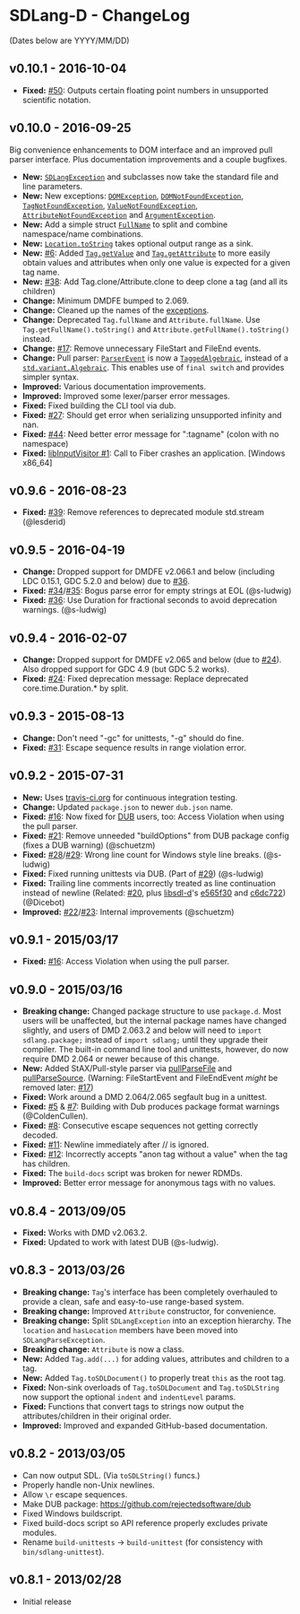 SDLang-D - ChangeLog
====================

(Dates below are YYYY/MM/DD)

v0.10.1 - 2016-10-04
---------------------
- **Fixed:** [#50](https://github.com/Abscissa/SDLang-D/issues/50): Outputs certain
floating point numbers in unsupported scientific notation.

v0.10.0 - 2016-09-25
---------------------
Big convenience enhancements to DOM interface and an improved pull parser interface. Plus documentation improvements and a couple bugfixes.

- **New:** [`SDLangException`](http://semitwist.com/sdlang-d/sdlang/exception/SDLangException.html)
and subclasses now take the standard file and line parameters.
- **New:** New exceptions:
[`DOMException`](http://semitwist.com/sdlang-d/sdlang/exception/DOMException.html),
[`DOMNotFoundException`](http://semitwist.com/sdlang-d/sdlang/exception/DOMNotFoundException.html),
[`TagNotFoundException`](http://semitwist.com/sdlang-d/sdlang/exception/TagNotFoundException.html),
[`ValueNotFoundException`](http://semitwist.com/sdlang-d/sdlang/exception/ValueNotFoundException.html),
[`AttributeNotFoundException`](http://semitwist.com/sdlang-d/sdlang/exception/AttributeNotFoundException.html)
and [`ArgumentException`](http://semitwist.com/sdlang-d/sdlang/exception/ArgumentException.html).
- **New:** Add a simple struct
[`FullName`](http://semitwist.com/sdlang-d/sdlang/util/FullName.html) to split
and combine namespace/name combinations.
- **New:** [`Location.toString`](http://semitwist.com/sdlang-d/sdlang/util/Location.toString.html)
takes optional output range as a sink.
- **New:** [#6](https://github.com/Abscissa/SDLang-D/issues/6):
Added [`Tag.getValue`](http://semitwist.com/sdlang-d/sdlang/ast/Tag.getValue.html) and
[`Tag.getAttribute`](http://semitwist.com/sdlang-d/sdlang/ast/Tag.getAttribute.html)
to more easily obtain values and attributes when only one value is expected for a
given tag name.
- **New:** [#38](https://github.com/Abscissa/SDLang-D/issues/38):
Add Tag.clone/Attribute.clone to deep clone a tag (and all its children)
- **Change:** Minimum DMDFE bumped to 2.069.
- **Change:** Cleaned up the names of the [exceptions](http://semitwist.com/sdlang-d/sdlang/exception.html).
- **Change:** Deprecated `Tag.fullName` and `Attribute.fullName`.
Use `Tag.getFullName().toString()` and `Attribute.getFullName().toString()` instead.
- **Change:** [#17](https://github.com/Abscissa/SDLang-D/issues/17): Remove
unnecessary FileStart and FileEnd events.
- **Change:** Pull parser:
[`ParserEvent`](http://semitwist.com/sdlang-d/sdlang/parser/ParserEvent.html) is now a
[`TaggedAlgebraic`](https://github.com/s-ludwig/taggedalgebraic), instead of a
[`std.variant.Algebraic`](http://dlang.org/phobos/std_variant.html#.Algebraic).
This enables use of `final switch` and provides simpler syntax.
- **Improved:** Various documentation improvements.
- **Improved:** Improved some lexer/parser error messages.
- **Fixed:** Fixed building the CLI tool via dub.
- **Fixed:** [#27](https://github.com/Abscissa/SDLang-D/issues/27): Should get error
when serializing unsupported infinity and nan.
- **Fixed:** [#44](https://github.com/Abscissa/SDLang-D/issues/44): Need better error
message for ":tagname" (colon with no namespace) 
- **Fixed:** [libInputVisitor #1](https://github.com/Abscissa/libInputVisitor/issues/1):
Call to Fiber crashes an application. [Windows x86_64]

v0.9.6 - 2016-08-23
---------------------
- **Fixed:** [#39](https://github.com/Abscissa/SDLang-D/pull/39):
Remove references to deprecated module std.stream (@lesderid)

v0.9.5 - 2016-04-19
---------------------
- **Change:** Dropped support for DMDFE v2.066.1 and below (including LDC 0.15.1,
GDC 5.2.0 and below) due to [#36](https://github.com/Abscissa/SDLang-D/pull/36).
- **Fixed:**
[#34](https://github.com/Abscissa/SDLang-D/issues/34)/[#35](https://github.com/Abscissa/SDLang-D/pull/35):
Bogus parse error for empty strings at EOL (@s-ludwig)
- **Fixed:** [#36](https://github.com/Abscissa/SDLang-D/pull/36):
Use Duration for fractional seconds to avoid deprecation warnings. (@s-ludwig)

v0.9.4 - 2016-02-07
---------------------
- **Change:** Dropped support for DMDFE v2.065 and below (due to
[#24](https://github.com/Abscissa/SDLang-D/pull/24)).
Also dropped support for GDC 4.9 (but GDC 5.2 works).
- **Fixed:** [#24](https://github.com/Abscissa/SDLang-D/pull/24):
Fixed deprecation message: Replace deprecated core.time.Duration.* by split.

v0.9.3 - 2015-08-13
---------------------
- **Change:** Don't need "-gc" for unittests, "-g" should do fine.
- **Fixed:** [#31](https://github.com/Abscissa/SDLang-D/issues/31):
Escape sequence results in range violation error.

v0.9.2 - 2015-07-31
---------------------
- **New:** Uses [travis-ci.org](https://travis-ci.org) for continuous integration testing.
- **Change:** Updated ```package.json``` to newer ```dub.json``` name.
- **Fixed:** [#16](https://github.com/Abscissa/SDLang-D/issues/16):
Now fixed for [DUB](http://code.dlang.org/getting_started) users, too:
Access Violation when using the pull parser.
- **Fixed:** [#21](https://github.com/Abscissa/SDLang-D/issues/21):
Remove unneeded "buildOptions" from DUB package config (fixes a DUB warning) (@schuetzm)
- **Fixed:**
[#28](https://github.com/Abscissa/SDLang-D/issues/28)/[#29](https://github.com/Abscissa/SDLang-D/issues/29):
Wrong line count for Windows style line breaks. (@s-ludwig)
- **Fixed:** Fixed running unittests via DUB. (Part of
[#29](https://github.com/Abscissa/SDLang-D/issues/29)) (@s-ludwig)
- **Fixed:** Trailing line comments incorrectly treated as line continuation
instead of newline (Related: [#20](https://github.com/Abscissa/SDLang-D/issues/20),
plus [libsdl-d](https://github.com/Dicebot/libsdl-d)'s
[e565f30](https://github.com/Dicebot/libsdl-d/commit/e565f302a60585cd25a8443a0439c8aec18f2515)
and [c6dc722](https://github.com/Dicebot/libsdl-d/commit/c6dc72284c93a8e42ec0d9db6803e226358d5022))
(@Dicebot)
- **Improved:**
[#22](https://github.com/Abscissa/SDLang-D/issues/22)/[#23](https://github.com/Abscissa/SDLang-D/issues/23):
Internal improvements (@schuetzm)

v0.9.1 - 2015/03/17
---------------------
- **Fixed:** [#16](https://github.com/Abscissa/SDLang-D/issues/16):
Access Violation when using the pull parser.

v0.9.0 - 2015/03/16
---------------------
- **Breaking change:** Changed package structure to use ```package.d```.
Most users will be unaffected, but the internal package names have changed slightly,
and users of DMD 2.063.2 and below will need to ```import sdlang.package;```
instead of ```import sdlang;``` until they upgrade their compiler. The built-in
command line tool and unittests, however, do now require DMD 2.064 or newer
because of this change.
- **New:** Added StAX/Pull-style parser via
[pullParseFile](http://semitwist.com/sdlang-d/sdlang/parser/pullParseFile.html)
and  [pullParseSource](http://semitwist.com/sdlang-d/sdlang/parser/pullParseSource.html).
(Warning: FileStartEvent and FileEndEvent *might* be removed later:
[#17](https://github.com/Abscissa/SDLang-D/issues/17))
- **Fixed:** Work around a DMD 2.064/2.065 segfault bug in a unittest.
- **Fixed:** [#5](https://github.com/Abscissa/SDLang-D/issues/5) &
[#7](https://github.com/Abscissa/SDLang-D/issues/7):
Building with Dub produces package format warnings (@ColdenCullen).
- **Fixed:** [#8](https://github.com/Abscissa/SDLang-D/issues/8):
Consecutive escape sequences not getting correctly decoded.
- **Fixed:** [#11](https://github.com/Abscissa/SDLang-D/issues/11):
Newline immediately after // is ignored.
- **Fixed:** [#12](https://github.com/Abscissa/SDLang-D/issues/12):
Incorrectly accepts "anon tag without a value" when the tag has children.
- **Fixed:** The ```build-docs``` script was broken for newer RDMDs.
- **Improved:** Better error message for anonymous tags with no values.

v0.8.4 - 2013/09/05
---------------------
- **Fixed:** Works with DMD v2.063.2.
- **Fixed:** Updated to work with latest DUB (@s-ludwig).

v0.8.3 - 2013/03/26
---------------------
- **Breaking change:** ```Tag```'s interface has been completely overhauled
to provide a clean, safe and easy-to-use range-based system.
- **Breaking change:** Improved ```Attribute``` constructor, for convenience.
- **Breaking change:** Split ```SDLangException``` into an exception hierarchy.
The ```location``` and ```hasLocation``` members have been moved into ```SDLangParseException```.
- **Breaking change:** ```Attribute``` is now a class.
- **New:** Added ```Tag.add(...)``` for adding values, attributes and children to a tag.
- **New:** Added ```Tag.toSDLDocument()``` to properly treat ```this``` as the root tag.
- **Fixed:** Non-sink overloads of ```Tag.toSDLDocument``` and ```Tag.toSDLString```
now support the optional ```indent``` and ```indentLevel``` params.
- **Fixed:** Functions that convert tags to strings now output the attributes/children
in their original order.
- **Improved:** Improved and expanded GitHub-based documentation.

v0.8.2 - 2013/03/05
---------------------
- Can now output SDL. (Via ```toSDLString()``` funcs.)
- Properly handle non-Unix newlines.
- Allow ```\r``` escape sequences.
- Make DUB package: <https://github.com/rejectedsoftware/dub>
- Fixed Windows buildscript.
- Fixed build-docs script so API reference properly excludes private modules.
- Rename ```build-unittests``` -> ```build-unittest``` (for consistency with
```bin/sdlang-unittest```).

v0.8.1 - 2013/02/28
---------------------
- Initial release
